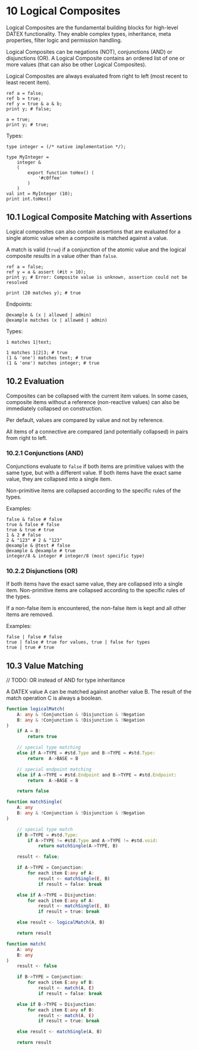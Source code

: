 # 10 Logical Composites

Logical Composites are the fundamental building blocks for high-level DATEX functionality.
They enable complex types, inheritance, meta properties, filter logic and permission handling.

Logical Composites can be negations (NOT), conjunctions (AND) or disjunctions (OR).
A Logical Composite contains an ordered list of one or more values (that can also be other Logical Composites).

Logical Composites are always evaluated from right to left (most recent to least recent item).

```datex
ref a = false;
ref b = true;
ref y = true & a & b;
print y; # false;

a = true;
print y; # true;
```


Types:
```datex
type integer = (/* native implementation */);

type MyInteger = 
	integer &
	(
		export function toHex() (
			'#c0ffee'
		)
	)
val int = MyInteger (10);
print int.toHex()
```

## 10.1 Logical Composite Matching with Assertions

Logical composites can also contain assertions that are evaluated for a single atomic value when a composite is matched against a value.

A match is valid (`true`) if a conjunction of the atomic value and the logical composite results in a value other than `false`.

```datex
ref a = false;
ref y = a & assert (#it > 10);
print y; # Error: Composite value is unknown, assertion could not be resolved

print (20 matches y); # true
```

Endpoints:

```datex
@example & (x | allowed | admin)
@example matches (x | allowed | admin) 
```

Types:

```datex
1 matches 1|text;

1 matches 1|2|3; # true
(1 & 'one') matches text; # true
(1 & 'one') matches integer; # true
```


## 10.2 Evaluation

Composites can be collapsed with the current item values.
In some cases, composite items without a reference (non-reactive values) can also be immediately collapsed on construction.

Per default, values are compared by value and not by reference.

All items of a connective are compared (and potentially collapsed) in pairs from right to left.

### 10.2.1 Conjunctions (AND)

Conjunctions evaluate to `false` if both items are primitive values with the same type, but with a different value.
If both items have the exact same value, they are collapsed into a single item.

Non-primitive items are collapsed according to the specific rules of the types.

Examples:
```datex
false & false # false
true & false # false
true & true # true
1 & 2 # false
2 & "123" # 2 & "123"
@example & @test # false
@example & @example # true
integer/8 & integer # integer/8 (most specific type)
```

### 10.2.2 Disjunctions (OR)
If both items have the exact same value, they are collapsed into a single item.
Non-primitive items are collapsed according to the specific rules of the types.

If a non-false item is encountered, the non-false item is kept and all other items are removed.

Examples:
```datex
false | false # false
true | false # true for values, true | false for types
true | true # true 
```

## 10.3 Value Matching

// TODO: OR instead of AND for type inheritance

A DATEX value A can be matched against another value B. The result of the match operation C
is always a boolean.


```typescript
function logicalMatch(
	A: any & !Conjunction & !Disjunction & !Negation
	B: any & !Conjunction & !Disjunction & !Negation
)
	if A = B:
		return true

	// special type matching
	else if A->TYPE = #std.Type and B->TYPE = #std.Type:
		return  A->BASE = B

	// special endpoint matching
	else if A->TYPE = #std.Endpoint and B->TYPE = #std.Endpoint:
		return  A->BASE = B 

	return false

```

```typescript
function matchSingle(
	A: any
	B: any & !Conjunction & !Disjunction & !Negation
)

	// special type match
	if B->TYPE = #std.Type:
		if A->TYPE != #std.Type and A->TYPE != #std.void:
			return matchSingle(A->TYPE, B)

	result <- false;

	if A->TYPE = Conjunction:
		for each item E:any of A:
			result <- matchSingle(E, B)
			if result = false: break

	else if A->TYPE = Disjunction:
		for each item E:any of A:
			result <- matchSingle(E, B)
			if result = true: break

	else result <- logicalMatch(A, B)

	return result
```

```typescript
function match(
	A: any
	B: any
)
	result <- false

	if B->TYPE = Conjunction:
		for each item E:any of B:
			result <- match(A, E)
			if result = false: break

	else if B->TYPE = Disjunction:
		for each item E:any of B:
			result <- match(A, E)
			if result = true: break

	else result <- matchSingle(A, B)

	return result
```
